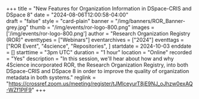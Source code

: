 +++
title = "New Features for Organization Information in DSpace-CRIS and DSpace 8" 
date = "2024-08-06T12:00:58-04:00"  
draft = "false" 
style = "card-plain" 
banner = "/img/banners/ROR_Banner-grey.jpg" 
thumb = "/img/events/ror-logo-800.png" 
images = ['/img/events/ror-logo-800.png']
author = "Research Organization Registry (ROR)" 
eventtypes = ["Webinars"]
eventarchives = ["2024"]
eventtags = ["ROR Event", "4science", "Repositories", ]
startdate = 2024-10-03
enddate = []
starttime = "3pm UTC"
duration = "1 hour"
location = "Online"
recorded = "Yes"
description = "In this session, we'll hear about how and why 4Science incorporated ROR, the Research Organization Registry, into both DSpace-CRIS and DSpace 8 in order to improve the quality of organization metadata in both systems."
reglink = "https://crossref.zoom.us/meeting/register/tJMlceyurT8jE9NJ_oJhzw0exAQ-WZf1PlF9"
+++


<!-- Post-event content template

## Materials 

- [Slides from event]()

<iframe src=""></iframe>

---

## Recording 

{{< youtube id="" >}}

--- 

--> 

